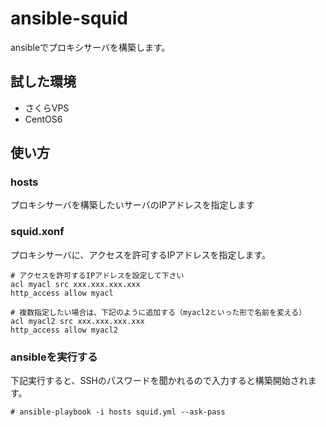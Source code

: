 # ansible-squid

ansibleでプロキシサーバを構築します。

## 試した環境

- さくらVPS
- CentOS6

## 使い方

### hosts

プロキシサーバを構築したいサーバのIPアドレスを指定します

### squid.xonf

プロキシサーバに、アクセスを許可するIPアドレスを指定します。

```
# アクセスを許可するIPアドレスを設定して下さい
acl myacl src xxx.xxx.xxx.xxx
http_access allow myacl

# 複数指定したい場合は、下記のように追加する（myacl2といった形で名前を変える）
acl myacl2 src xxx.xxx.xxx.xxx
http_access allow myacl2
```

### ansibleを実行する

下記実行すると、SSHのパスワードを聞かれるので入力すると構築開始されます。

```
# ansible-playbook -i hosts squid.yml --ask-pass
```
